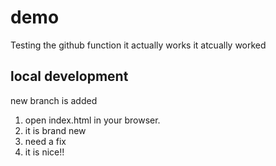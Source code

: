 # demo 

Testing the github function
it actually works
it atcually worked

## local development
 new branch is added
 1. open index.html in your browser.
 2. it is brand new
 3. need a fix
 4. it is nice!!
 